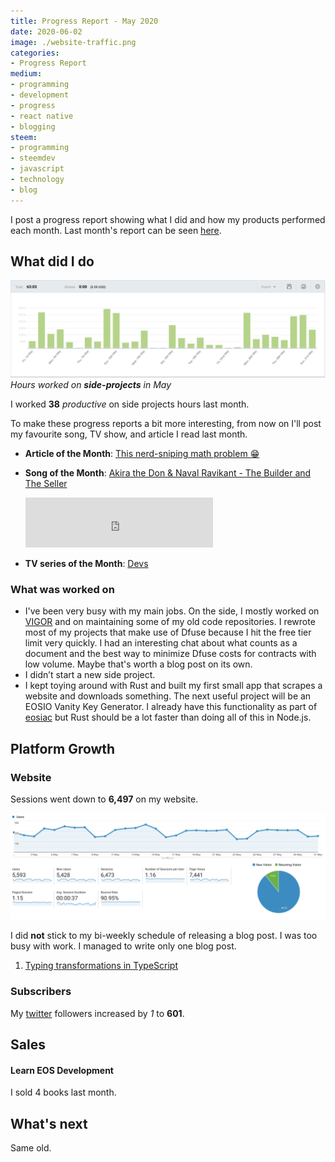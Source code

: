 ```yaml
---
title: Progress Report - May 2020
date: 2020-06-02
image: ./website-traffic.png
categories:
- Progress Report
medium:
- programming
- development
- progress
- react native
- blogging
steem:
- programming
- steemdev
- javascript
- technology
- blog
---
```



I post a progress report showing what I did and how my products performed each month.
Last month's report can be seen [here](/progress-report-april-2020).

## What did I do

![Productive Hours in May](./clockify.png)
_Hours worked on **side-projects** in May_

I worked **38** _productive_ on side projects hours last month.

To make these progress reports a bit more interesting, from now on I'll post my favourite song, TV show, and article I read last month.

* **Article of the Month**: [This nerd-sniping math problem 😁](https://www.quora.com/How-do-you-find-the-positive-integer-solutions-to-frac-x-y+z-+-frac-y-z+x-+-frac-z-x+y-4)
* **Song of the Month**: [Akira the Don & Naval Ravikant - The Builder and The Seller](https://open.spotify.com/track/1hs8QeqZcZ25saFoADPpz7)
    <iframe src="https://open.spotify.com/embed/track/1hs8QeqZcZ25saFoADPpz7" width="300" height="80" frameborder="0" allowtransparency="true" allow="encrypted-media"></iframe>

* **TV series of the Month**: [Devs](https://trakt.tv/shows/devs)


### What was worked on

- I've been very busy with my main jobs. On the side, I mostly worked on [VIGOR](https://vigor.ai) and on maintaining some of my old code repositories. I rewrote most of my projects that make use of Dfuse because I hit the free tier limit very quickly. I had an interesting chat about what counts as a document and the best way to minimize Dfuse costs for contracts with low volume. Maybe that's worth a blog post on its own.
- I didn’t start a new side project.
- I kept toying around with Rust and built my first small app that scrapes a website and downloads something. The next useful project will be an EOSIO Vanity Key Generator. I already have this functionality as part of [eosiac](https://github.com/MrToph/eosiac) but Rust should be a lot faster than doing all of this in Node.js.

## Platform Growth

### Website

Sessions went down to **6,497** on my website.

![Website Traffic](./website-traffic.png)

I did **not** stick to my bi-weekly schedule of releasing a blog post.
I was too busy with work. I managed to write only one blog post.

1. [Typing transformations in TypeScript](/typing-transformations-in-type-script/)

### Subscribers

My [twitter](https://twitter.com/cmichelio) followers increased by _1_ to **601**.

## Sales

#### Learn EOS Development

I sold 4 books last month.


## What's next

Same old.
